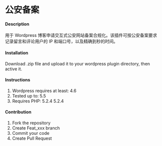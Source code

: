 # 公安备案

#### Description
用于 Wordpress 博客申请交互式公安网站备案合规化。该插件可按公安备案要求记录留言和评论用户的 IP 和端口号，以及精确到秒的时间。

#### Installation

Download .zip file and upload it to your wordpress plugin directory, then active it.

#### Instructions

1.  Wordpress requires at least: 4.6  
2.  Tested up to: 5.5 
3.  Requires PHP: 5.2.4  5.2.4 

#### Contribution

1.  Fork the repository
2.  Create Feat_xxx branch
3.  Commit your code
4.  Create Pull Request
